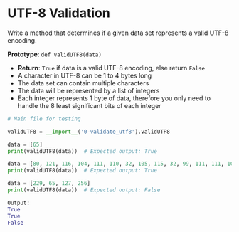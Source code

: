 # UTF-8 Validation

Write a method that determines if a given data set represents a valid UTF-8 encoding.

**Prototype**: `def validUTF8(data)`
- **Return**: `True` if data is a valid UTF-8 encoding, else return `False`
- A character in UTF-8 can be 1 to 4 bytes long
- The data set can contain multiple characters
- The data will be represented by a list of integers
- Each integer represents 1 byte of data, therefore you only need to handle the 8 least significant bits of each integer

```python
# Main file for testing

validUTF8 = __import__('0-validate_utf8').validUTF8

data = [65]
print(validUTF8(data))  # Expected output: True

data = [80, 121, 116, 104, 111, 110, 32, 105, 115, 32, 99, 111, 111, 108, 33]
print(validUTF8(data))  # Expected output: True

data = [229, 65, 127, 256]
print(validUTF8(data))  # Expected output: False

Output:
True
True
False


